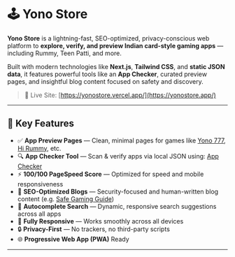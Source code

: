 # 🕹️ Yono Store

**Yono Store** is a lightning-fast, SEO-optimized, privacy-conscious web platform to **explore, verify, and preview Indian card-style gaming apps** — including Rummy, Teen Patti, and more.

Built with modern technologies like **Next.js**, **Tailwind CSS**, and **static JSON data**, it features powerful tools like an **App Checker**, curated preview pages, and insightful blog content focused on safety and discovery.

> 🔗 Live Site: [https://yonostore.vercel.app/](https://yonostore.app/)

---

## 🚀 Key Features

- ✅ **App Preview Pages** — Clean, minimal pages for games like [Yono 777](https://yonostore.app/yono-777), [Hi Rummy](https://yonostore.app/hi-rummy), etc.
- 🔍 **App Checker Tool** — Scan & verify apps via local JSON using: [App Checker](https://yonostore.app/app-checker)
- ⚡ **100/100 PageSpeed Score** — Optimized for speed and mobile responsiveness
- 📖 **SEO-Optimized Blogs** — Security-focused and human-written blog content (e.g. [Safe Gaming Guide](https://yonostore.app/blog/safest-indian-gaming-apps))
- 🧠 **Autocomplete Search** — Dynamic, responsive search suggestions across all apps
- 📱 **Fully Responsive** — Works smoothly across all devices
- 🔒 **Privacy-First** — No trackers, no third-party scripts
- 🌐 **Progressive Web App (PWA)** Ready

---

